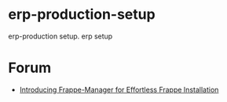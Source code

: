 # erp-production-setup
erp-production setup. erp setup

# Forum
* [Introducing Frappe-Manager for Effortless Frappe Installation](https://discuss.frappe.io/t/introducing-frappe-manager-for-effortless-frappe-installation/114540)
